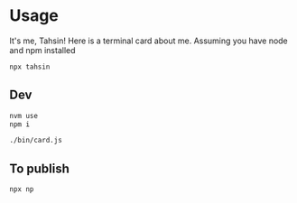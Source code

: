 # Usage

It's me, Tahsin! Here is a terminal card about me.
Assuming you have node and npm installed

```bash
npx tahsin
```

## Dev

```bash
nvm use
npm i
```

```bash
./bin/card.js
```

## To publish

```bash
npx np
```
